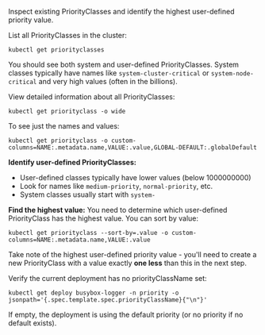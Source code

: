 Inspect existing PriorityClasses and identify the highest user-defined priority value.

List all PriorityClasses in the cluster:

`kubectl get priorityclasses`

You should see both system and user-defined PriorityClasses. System classes typically have names like `system-cluster-critical` or `system-node-critical` and very high values (often in the billions).

View detailed information about all PriorityClasses:

`kubectl get priorityclass -o wide`

To see just the names and values:

`kubectl get priorityclass -o custom-columns=NAME:.metadata.name,VALUE:.value,GLOBAL-DEFAULT:.globalDefault`

**Identify user-defined PriorityClasses:**
- User-defined classes typically have lower values (below 1000000000)
- Look for names like `medium-priority`, `normal-priority`, etc.
- System classes usually start with `system-`

**Find the highest value:**
You need to determine which user-defined PriorityClass has the highest value. You can sort by value:

`kubectl get priorityclass --sort-by=.value -o custom-columns=NAME:.metadata.name,VALUE:.value`

Take note of the highest user-defined priority value - you'll need to create a new PriorityClass with a value exactly **one less** than this in the next step.

Verify the current deployment has no priorityClassName set:

`kubectl get deploy busybox-logger -n priority -o jsonpath='{.spec.template.spec.priorityClassName}{"\n"}'`

If empty, the deployment is using the default priority (or no priority if no default exists).
